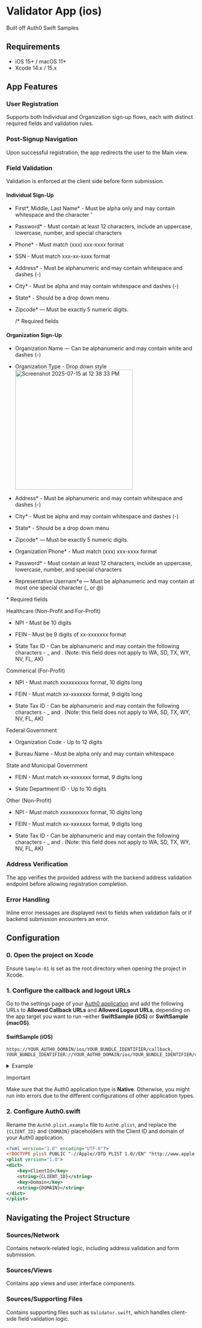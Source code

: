# Validator App (ios) 

Built off Auth0 Swift Samples

## Requirements

- iOS 15+ / macOS 11+
- Xcode 14.x / 15.x

## App Features
### User Registration
Supports both Individual and Organization sign-up flows, each with distinct required fields and validation rules.

### Post-Signup Navigation
Upon successful registration, the app redirects the user to the Main view.

### Field Validation
Validation is enforced at the client side before form submission.

#### Individual Sign-Up 

- First*, Middle, Last Name* - Must be alpha only and may contain whitespace and the character '

- Password* - Must contain at least 12 characters, include an uppercase, lowercase, number, and special characters

- Phone* - Must match (xxx) xxx-xxxx format

- SSN - Must match xxx-xx-xxxx format

- Address* - Must be alphanumeric and may contain whitespace and dashes (-)

- City* - Must be alpha and may contain whitespace and dashes (-)

- State* - Should be a drop down menu

- Zipcode* — Must be exactly 5 numeric digits.

    /* Required fields

#### Organization Sign-Up 

- Organization Name — Can be alphanumeric and may contain white and dashes (-)

- Organization Type - Drop down style <img width="312" height="318" alt="Screenshot 2025-07-15 at 12 38 33 PM" src="https://github.com/user-attachments/assets/c0c99acf-05b8-49e9-8e38-a40c8465d10d" />

- Address* - Must be alphanumeric and may contain whitespace and dashes (-)

- City* - Must be alpha and may contain whitespace and dashes (-)

- State* - Should be a drop down menu

- Zipcode* — Must be exactly 5 numeric digits.

- Organization Phone* - Must match (xxx) xxx-xxxx format

- Password* - Must contain at least 12 characters, include an uppercase, lowercase, number, and special characters

- Representative Usernam*e — Must be alphanumeric and may contain at most one special character (_ or @)

\* Required fields

Healthcare (Non-Profit and For-Profit)
- NPI - Must be 10 digits

- FEIN - Must be 9 digits of xx-xxxxxxx format
  
- State Tax ID - Can be alphanumeric and may contain the following characters - _ and . (Note: this field does not apply to WA, SD, TX, WY, NV, FL, AK)

Commerical (For-Profit)
- NPI - Must match xxxxxxxxxx format, 10 digits long

- FEIN - Must match xx-xxxxxxx format, 9 digits long

- State Tax ID - Can be alphanumeric and may contain the following characters - _ and . (Note: this field does not apply to WA, SD, TX, WY, NV, FL, AK)

Federal Government
- Organization Code - Up to 12 digits
  
- Bureau Name - Must be alpha only and may contain whitespace

State and Municipal Government
- FEIN - Must match xx-xxxxxxx format, 9 digits long

- State Department ID - Up to 10 digits

Other (Non-Profit)
- NPI - Must match xxxxxxxxxx format, 10 digits long

- FEIN - Must match xx-xxxxxxx format, 9 digits long

- State Tax ID - Can be alphanumeric and may contain the following characters - _ and . (Note: this field does not apply to WA, SD, TX, WY, NV, FL, AK)

### Address Verification
The app verifies the provided address with the backend address validation endpoint before allowing registration completion.

### Error Handling
Inline error messages are displayed next to fields when validation fails or if backend submission encounters an error.


## Configuration

### 0. Open the project on Xcode

Ensure `Sample-01` is set as the root directory when opening the project in Xcode.

### 1. Configure the callback and logout URLs

Go to the settings page of your [Auth0 application](https://manage.auth0.com/#/applications/) and add the following URLs to **Allowed Callback URLs** and **Allowed Logout URLs**, depending on the app target you want to run –either **SwiftSample (iOS)** or **SwiftSample (macOS)**.

#### SwiftSample (iOS)

```text
https://YOUR_AUTH0_DOMAIN/ios/YOUR_BUNDLE_IDENTIFIER/callback,
YOUR_BUNDLE_IDENTIFIER://YOUR_AUTH0_DOMAIN/ios/YOUR_BUNDLE_IDENTIFIER/callback

```

<details>
  <summary>Example</summary>

If your iOS bundle identifier were `com.auth0.samples.SwiftSample` and your Auth0 Domain were `kevin-chen-development.us.auth0.com`, then this value would be:

```text
https://kevin-chen-development.us.auth0.com/ios/com.auth0.samples.SwiftSample/callback,
com.auth0.samples.SwiftSample://kevin-chen-development.us.auth0.com/ios/com.auth0.samples.SwiftSample/callback
```
</details>

> [!IMPORTANT]
> Make sure that the Auth0 application type is **Native**. Otherwise, you might run into errors due to the different configurations of other application types.


### 2. Configure Auth0.swift

Rename the `Auth0.plist.example` file to `Auth0.plist`, and replace the `{CLIENT_ID}` and `{DOMAIN}` placeholders with the Client ID and domain of your Auth0 application.

```xml
<?xml version="1.0" encoding="UTF-8"?>
<!DOCTYPE plist PUBLIC "-//Apple//DTD PLIST 1.0//EN" "http://www.apple.com/DTDs/PropertyList-1.0.dtd">
<plist version="1.0">
<dict>
    <key>ClientId</key>
    <string>{CLIENT_ID}</string>
    <key>Domain</key>
    <string>{DOMAIN}</string>
</dict>
</plist>
```

## Navigating the Project Structure

### Sources/Network
Contains network-related logic, including address validation and form submission.

### Sources/Views
Contains app views and user interface components.

### Sources/Supporting Files
Contains supporting files such as `Validator.swift`, which handles client-side field validation logic.

